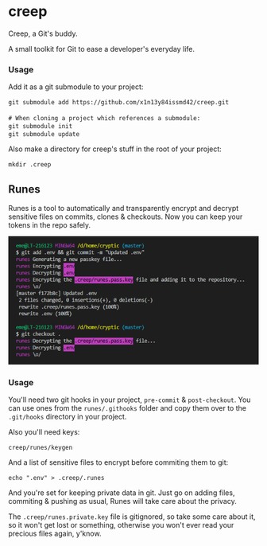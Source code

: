 # creep
Creep, a Git's buddy.

A small toolkit for Git to ease a developer's everyday life.

### Usage
Add it as a git submodule to your project:
```Shell
git submodule add https://github.com/x1n13y84issmd42/creep.git

# When cloning a project which references a submodule:
git submodule init
git submodule update
```

Also make a directory for creep's stuff in the root of your project:
```Shell
mkdir .creep
```

## Runes
Runes is a tool to automatically and transparently encrypt and decrypt sensitive files on commits, clones & checkouts. Now you can keep your tokens in the repo safely.

![](assets/runes.png)

### Usage
You'll need two git hooks in your project, `pre-commit` & `post-checkout`. You can use ones from the `runes/.githooks` folder and copy them over to the `.git/hooks` directory in your project.

Also you'll need keys:
```Shell
creep/runes/keygen
```

And a list of sensitive files to encrypt before commiting them to git:
```Shell
echo ".env" > .creep/.runes
```

And you're set for keeping private data in git. Just go on adding files, commiting & pushing as usual, Runes will take care about the privacy.

The `.creep/runes.private.key` file is gitignored, so take some care about it, so it won't get lost or something, otherwise you won't ever read your precious files again, y'know.
